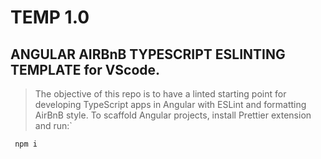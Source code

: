 # TEMP 1.0
## ANGULAR AIRBnB TYPESCRIPT ESLINTING TEMPLATE for VScode.

>The objective of this repo is to have a linted starting point
>for developing TypeScript apps in Angular with ESLint and formatting AirBnB style.
>To scaffold Angular projects, install Prettier extension and run:`

` npm i`
